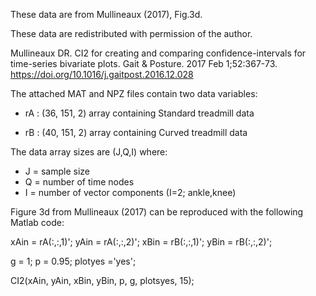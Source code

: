
These data are from Mullineaux (2017), Fig.3d.

These data are redistributed with permission of the author.

Mullineaux DR. CI2 for creating and comparing confidence-intervals for time-series bivariate plots. Gait & Posture. 2017 Feb 1;52:367-73. https://doi.org/10.1016/j.gaitpost.2016.12.028



The attached MAT and NPZ files contain two data variables:

* rA : (36, 151, 2) array containing Standard treadmill data

* rB : (40, 151, 2) array containing Curved treadmill data


The data array sizes are (J,Q,I) where:

* J = sample size
* Q = number of time nodes
* I = number of vector components (I=2; ankle,knee)


Figure 3d from Mullineaux (2017) can be reproduced with the following Matlab code:

xAin    = rA(:,:,1)';
yAin    = rA(:,:,2)';
xBin    = rB(:,:,1)';
yBin    = rB(:,:,2)';

g       = 1;
p       = 0.95;
plotyes ='yes';

CI2(xAin, yAin, xBin, yBin, p, g, plotsyes, 15);